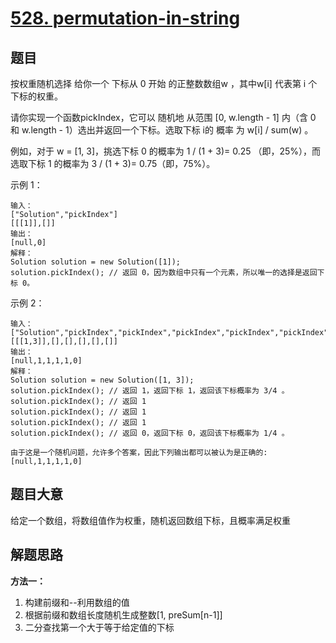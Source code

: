 # [528. permutation-in-string](https://leetcode.cn/problems/random-pick-with-weight/)

## 题目
按权重随机选择
给你一个 下标从 0 开始 的正整数数组w ，其中w[i] 代表第 i 个下标的权重。

请你实现一个函数pickIndex，它可以 随机地 从范围 [0, w.length - 1] 内（含 0 和 w.length - 1）选出并返回一个下标。选取下标 i的 概率 为 w[i] / sum(w) 。

例如，对于 w = [1, 3]，挑选下标 0 的概率为 1 / (1 + 3)= 0.25 （即，25%），而选取下标 1 的概率为 3 / (1 + 3)= 0.75（即，75%）。


示例 1：
~~~
输入：
["Solution","pickIndex"]
[[[1]],[]]
输出：
[null,0]
解释：
Solution solution = new Solution([1]);
solution.pickIndex(); // 返回 0，因为数组中只有一个元素，所以唯一的选择是返回下标 0。
~~~

示例 2：
~~~
输入：
["Solution","pickIndex","pickIndex","pickIndex","pickIndex","pickIndex"]
[[[1,3]],[],[],[],[],[]]
输出：
[null,1,1,1,1,0]
解释：
Solution solution = new Solution([1, 3]);
solution.pickIndex(); // 返回 1，返回下标 1，返回该下标概率为 3/4 。
solution.pickIndex(); // 返回 1
solution.pickIndex(); // 返回 1
solution.pickIndex(); // 返回 1
solution.pickIndex(); // 返回 0，返回下标 0，返回该下标概率为 1/4 。

由于这是一个随机问题，允许多个答案，因此下列输出都可以被认为是正确的:
[null,1,1,1,1,0]

~~~

## 题目大意

给定一个数组，将数组值作为权重，随机返回数组下标，且概率满足权重

## 解题思路

**方法一：**
1. 构建前缀和--利用数组的值
2. 根据前缀和数组长度随机生成整数[1, preSum[n-1]]
3. 二分查找第一个大于等于给定值的下标